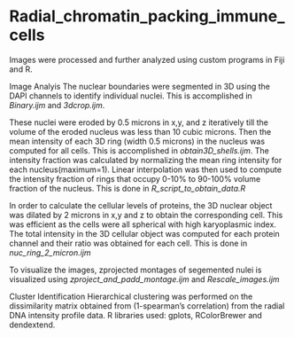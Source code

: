 # Radial_chromatin_packing_immune_cells
Images were processed and further analyzed using custom programs in Fiji and R. 

Image Analyis
The nuclear boundaries were segmented in 3D using the DAPI channels to identify individual nuclei. This is accomplished in *_Binary.ijm_* and *_3dcrop.ijm_*. 

These nuclei were eroded by 0.5 microns in x,y, and z iteratively till the volume of the eroded nucleus was less than 10 cubic microns. Then the mean intensity of each 3D ring (width 0.5 microns) in the nucleus was computed for all cells. This is accomplished in *_obtain3D_shells.ijm_*. 
The intensity fraction was calculated by normalizing the mean ring intensity for each nucleus(maximum=1). Linear interpolation was then used to compute the intensity fraction of rings that occupy  0-10% to 90-100% volume fraction of the nucleus. This is done in *_R_script_to_obtain_data.R_*

In order to calculate the cellular levels of proteins, the 3D nuclear object was dilated by 2 microns in x,y and z to obtain the corresponding cell. This was efficient as the cells were all spherical with high karyoplasmic index. The total intensity in the 3D cellular object was computed for each protein channel and their ratio was obtained for each cell. This is done in *_nuc_ring_2_micron.ijm_*

To visualize the images, zprojected montages of segemented nulei is visualized using *_zproject_and_padd_montage.ijm_* and *_Rescale_images.ijm_*

Cluster Identification
Hierarchical clustering was performed on the dissimilarity matrix obtained from (1-spearman’s correlation) from the radial DNA intensity profile data. R libraries used: gplots, RColorBrewer and dendextend. 
